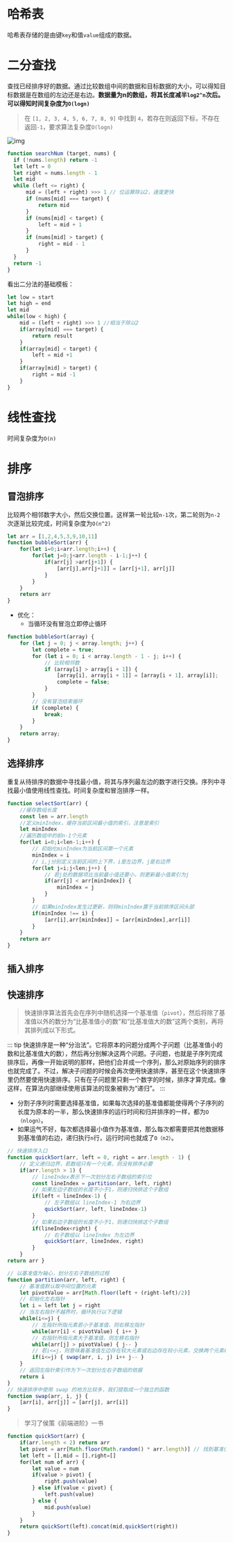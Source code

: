 # 哈希表
哈希表存储的是由键`key`和值`value`组成的数据。

# 二分查找
查找已经排序好的数据。通过比较数组中间的数据和目标数据的大小，可以得知目标数据是在数组的左边还是右边。**数据量为n的数组，将其长度减半`log2^n`次后。可以得知时间复杂度为`O(logn)`**

> 在 `[1, 2, 3, 4, 5, 6, 7, 8, 9]` 中找到 `4`，若存在则返回下标，不存在返回`-1`，要求算法复杂度`O(logn)`

![img](/dovis-blog/other/42.png)

```js
function searchNum (target, nums) {
  if (!nums.length) return -1
  let left = 0
  let right = nums.length - 1
  let mid
  while (left <= right) {
      mid = (left + right) >>> 1 // 位运算除以2，速度更快
      if (nums[mid] === target) {
          return mid
      }
      if (nums[mid] < target) {
          left = mid + 1
      }
      if (nums[mid] > target) {
          right = mid - 1
      }
  }
  return -1
}
```
看出二分法的基础模板：
```js
let low = start
let high = end
let mid
while(low < high) {
    mid = (left + right) >>> 1 //相当于除以2
    if(array[mid] === target) {
        return result
    }
    if(array[mid] < target) {
        left = mid +1
    }
    if(array[mid] > target) {
        right = mid -1
    }
}
```

# 线性查找
时间复杂度为`O(n)`

# 排序
## 冒泡排序
比较两个相邻数字大小，然后交换位置。这样第一轮比较`n-1`次，第二轮则为`n-2`次逐渐比较完成，时间复杂度为`O(n^2)`
```js
let arr = [1,2,4,5,3,9,10,11]
function bubbleSort(arr) {
    for(let i=0;i<arr.length;i++) {
        for(let j=0;j<arr.length - i-1;j++) {
            if(arr[j] >arr[j+1]) {
                [arr[j],arr[j+1]] = [arr[j+1], arr[j]]
            }
        }
    }
    return arr
}
```
+ 优化：
    - 当循环没有冒泡立即停止循环
```js
function bubbleSort(array) {
    for (let j = 0; j < array.length; j++) {
        let complete = true;
        for (let i = 0; i < array.length - 1 - j; i++) {
            // 比较相邻数
            if (array[i] > array[i + 1]) {
                [array[i], array[i + 1]] = [array[i + 1], array[i]];
                complete = false;
            }
        }
        // 没有冒泡结束循环
        if (complete) {
            break;
        }
    }
    return array;
}
```

## 选择排序
重复从待排序的数据中寻找最小值，将其与序列最左边的数字进行交换。序列中寻找最小值使用线性查找。时间复杂度和冒泡排序一样。
```js
function selectSort(arr) {
    //缓存数组长度
    const len = arr.length
    //定义minIndex，缓存当前区间最小值的索引，注意是索引
    let minIndex
    //遍历数组中的前n-1个元素
    for(let i=0;i<len-1;i++) {
        // 初始化minIndex为当前区间第一个元素
        minIndex = i
        // i,j分别定义当前区间的上下界，i是左边界，j是右边界
        for(let j=i;j<len;j++) {
            // 若j处的数据项比当前最小值还要小，则更新最小值索引为j
            if(arr[j] < arr[minIndex]) {
                minIndex = j
            }
        }
        // 如果minIndex发生过更新，则将minIndex置于当前排序区间头部
        if(minIndex !== i) {
            [arr[i],arr[minIndex]] = [arr[minIndex],arr[i]]
        }
    }
    return arr
}
```

## 插入排序

## 快速排序
> 快速排序算法首先会在序列中随机选择一个基准值（`pivot`），然后将除了基准值以外的数分为“比基准值小的数”和“比基准值大的数”这两个类别，再将其排列成以下形式。

::: tip
快速排序是一种“分治法”。它将原本的问题分成两个子问题（比基准值小的数和比基准值大的数），然后再分别解决这两个问题。子问题，也就是子序列完成排序后，再像一开始说明的那样，把他们合并成一个序列，那么对原始序列的排序也就完成了。不过，解决子问题的时候会再次使用快速排序，甚至在这个快速排序里仍然要使用快速排序。只有在子问题里只剩一个数字的时候，排序才算完成。像这样，在算法内部继续使用该算法的现象被称为“递归”。
:::

- 分割子序列时需要选择基准值，如果每次选择的基准值都能使得两个子序列的长度为原本的一半，那么快速排序的运行时间和归并排序的一样，都为`O（nlogn）`。
- 如果运气不好，每次都选择最小值作为基准值，那么每次都需要把其他数据移到基准值的右边，递归执行`n`行，运行时间也就成了`O（n2）`。

```js
// 快速排序入口 
function quickSort(arr, left = 0, right = arr.length - 1) { 
    // 定义递归边界，若数组只有一个元素，则没有排序必要 
    if(arr.length > 1) { 
        // lineIndex表示下一次划分左右子数组的索引位 
        const lineIndex = partition(arr, left, right) 
        // 如果左边子数组的长度不小于1，则递归快排这个子数组 
        if(left < lineIndex-1) { 
            // 左子数组以 lineIndex-1 为右边界 
            quickSort(arr, left, lineIndex-1) 
        } 
        // 如果右边子数组的长度不小于1，则递归快排这个子数组 
        if(lineIndex<right) { 
            // 右子数组以 lineIndex 为左边界
            quickSort(arr, lineIndex, right) 
        } 
    } 
return arr } 

// 以基准值为轴心，划分左右子数组的过程 
function partition(arr, left, right) { 
    // 基准值默认取中间位置的元素 
    let pivotValue = arr[Math.floor(left + (right-left)/2)] 
    // 初始化左右指针 
    let i = left let j = right 
    // 当左右指针不越界时，循环执行以下逻辑 
    while(i<=j) { 
        // 左指针所指元素若小于基准值，则右移左指针 
        while(arr[i] < pivotValue) { i++ } 
        // 右指针所指元素大于基准值，则左移右指针 
        while(arr[j] > pivotValue) { j-- } 
        // 若i<=j，则意味着基准值左边存在较大元素或右边存在较小元素，交换两个元素确保左右两侧有序 
        if(i<=j) { swap(arr, i, j) i++ j-- } 
    } 
    // 返回左指针索引作为下一次划分左右子数组的依据 
    return i 
} 
// 快速排序中使用 swap 的地方比较多，我们提取成一个独立的函数 
function swap(arr, i, j) { 
    [arr[i], arr[j]] = [arr[j], arr[i]] 
}
```

> 学习了侯策《前端进阶》一书

```js
function quickSort(arr) {
    if(arr.length < 2) return arr
    let pivot = arr[Math.floor(Math.random() * arr.length)] // 找到基准值
    let left = [],mid = [],right=[]
    for(let num of arr) {
        let value = num
        if(value > pivot) {
            right.push(value)
        } else if(value < pivot) {
            left.push(value)
        } else {
            mid.push(value)
        }
    }
    return quickSort(left).concat(mid,quickSort(right))
}
```
